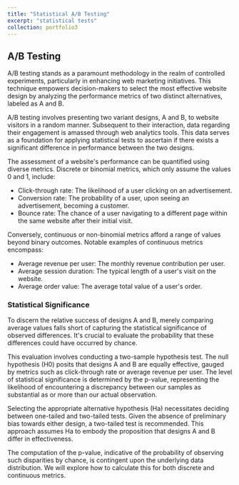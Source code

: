 ```yaml
---
title: "Statistical A/B Testing"
excerpt: "statistical tests"
collection: portfolio3
---
```


## A/B Testing

A/B testing stands as a paramount methodology in the realm of controlled experiments, particularly in enhancing web marketing initiatives. This technique empowers decision-makers to select the most effective website design by analyzing the performance metrics of two distinct alternatives, labeled as A and B.

A/B testing involves presenting two variant designs, A and B, to website visitors in a random manner. Subsequent to their interaction, data regarding their engagement is amassed through web analytics tools. This data serves as a foundation for applying statistical tests to ascertain if there exists a significant difference in performance between the two designs.

The assessment of a website's performance can be quantified using diverse metrics. Discrete or binomial metrics, which only assume the values 0 and 1, include:                       

* Click-through rate: The likelihood of a user clicking on an advertisement.                   
* Conversion rate: The probability of a user, upon seeing an advertisement, becoming a customer.            
* Bounce rate: The chance of a user navigating to a different page within the same website after their initial visit.                             

Conversely, continuous or non-binomial metrics afford a range of values beyond binary outcomes. Notable examples of continuous metrics encompass:     

* Average revenue per user: The monthly revenue contribution per user.
* Average session duration: The typical length of a user's visit on the website.
* Average order value: The average total value of a user's order.

### Statistical Significance

To discern the relative success of designs A and B, merely comparing average values falls short of capturing the statistical significance of observed differences. It's crucial to evaluate the probability that these differences could have occurred by chance.

This evaluation involves conducting a two-sample hypothesis test. The null hypothesis (H0) posits that designs A and B are equally effective, gauged by metrics such as click-through rate or average revenue per user. The level of statistical significance is determined by the p-value, representing the likelihood of encountering a discrepancy between our samples as substantial as or more than our actual observation.

Selecting the appropriate alternative hypothesis (Ha) necessitates deciding between one-tailed and two-tailed tests. Given the absence of preliminary bias towards either design, a two-tailed test is recommended. This approach assumes Ha to embody the proposition that designs A and B differ in effectiveness.

The computation of the p-value, indicative of the probability of observing such disparities by chance, is contingent upon the underlying data distribution. We will explore how to calculate this for both discrete and continuous metrics.
